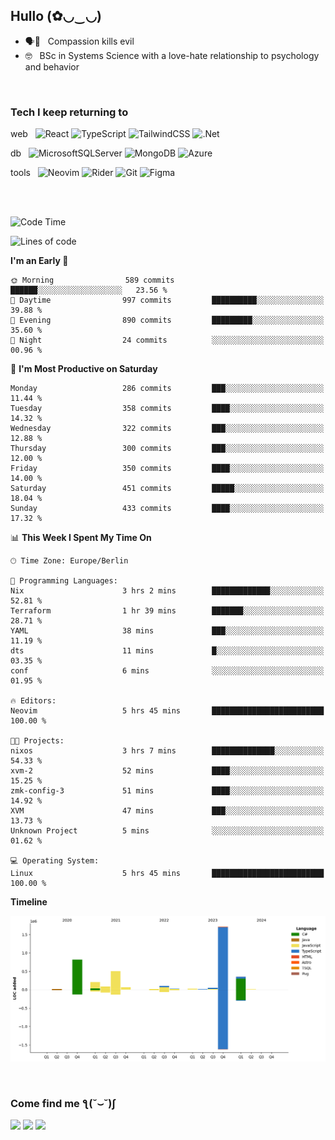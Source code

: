 <h2>Hullo (✿◡‿◡)</h2>

<ul>
  <li>🗣️💯 &nbsp; Compassion kills evil</li>
  <li>🤓 &nbsp; BSc in Systems Science with a love-hate relationship to psychology and behavior</li>
</ul>
<br/>

<h3>Tech I keep returning to</h3>

web &nbsp;
![React](https://img.shields.io/badge/react-%2320232a.svg?style=for-the-badge&logo=react&logoColor=%2361DAFB)
![TypeScript](https://img.shields.io/badge/typescript-%23007ACC.svg?style=for-the-badge&logo=typescript&logoColor=white)
![TailwindCSS](https://img.shields.io/badge/tailwindcss-%2338B2AC.svg?style=for-the-badge&logo=tailwind-css&logoColor=white)
![.Net](https://img.shields.io/badge/.NET-5C2D91?style=for-the-badge&logo=.net&logoColor=white)

db &nbsp;
  ![MicrosoftSQLServer](https://img.shields.io/badge/Microsoft%20SQL%20Server-CC2927?style=for-the-badge&logo=microsoft%20sql%20server&logoColor=white)
![MongoDB](https://img.shields.io/badge/MongoDB-%234ea94b.svg?style=for-the-badge&logo=mongodb&logoColor=white)
  ![Azure](https://img.shields.io/badge/azure-%230072C6.svg?style=for-the-badge&logo=microsoftazure&logoColor=white)
  
tools &nbsp;
![Neovim](https://img.shields.io/badge/Neovim-57A143?logo=neovim&logoColor=white&style=for-the-badge)
  ![Rider](https://img.shields.io/badge/Rider-000000.svg?style=for-the-badge&logo=Rider&logoColor=white&color=black&labelColor=crimson)
  	![Git](https://img.shields.io/badge/git-%23F05033.svg?style=for-the-badge&logo=git&logoColor=white)
![Figma](https://img.shields.io/badge/figma-%23F24E1E.svg?style=for-the-badge&logo=figma&logoColor=white)

<br/><br/>

<!--START_SECTION:waka-->
![Code Time](http://img.shields.io/badge/Code%20Time-1%2C229%20hrs%2026%20mins-blue)

![Lines of code](https://img.shields.io/badge/From%20Hello%20World%20I%27ve%20Written-3.9%20million%20lines%20of%20code-blue)

**I'm an Early 🐤** 

```text
🌞 Morning                589 commits         ██████░░░░░░░░░░░░░░░░░░░   23.56 % 
🌆 Daytime                997 commits         ██████████░░░░░░░░░░░░░░░   39.88 % 
🌃 Evening                890 commits         █████████░░░░░░░░░░░░░░░░   35.60 % 
🌙 Night                  24 commits          ░░░░░░░░░░░░░░░░░░░░░░░░░   00.96 % 
```
📅 **I'm Most Productive on Saturday** 

```text
Monday                   286 commits         ███░░░░░░░░░░░░░░░░░░░░░░   11.44 % 
Tuesday                  358 commits         ████░░░░░░░░░░░░░░░░░░░░░   14.32 % 
Wednesday                322 commits         ███░░░░░░░░░░░░░░░░░░░░░░   12.88 % 
Thursday                 300 commits         ███░░░░░░░░░░░░░░░░░░░░░░   12.00 % 
Friday                   350 commits         ████░░░░░░░░░░░░░░░░░░░░░   14.00 % 
Saturday                 451 commits         █████░░░░░░░░░░░░░░░░░░░░   18.04 % 
Sunday                   433 commits         ████░░░░░░░░░░░░░░░░░░░░░   17.32 % 
```


📊 **This Week I Spent My Time On** 

```text
🕑︎ Time Zone: Europe/Berlin

💬 Programming Languages: 
Nix                      3 hrs 2 mins        █████████████░░░░░░░░░░░░   52.81 % 
Terraform                1 hr 39 mins        ███████░░░░░░░░░░░░░░░░░░   28.71 % 
YAML                     38 mins             ███░░░░░░░░░░░░░░░░░░░░░░   11.19 % 
dts                      11 mins             █░░░░░░░░░░░░░░░░░░░░░░░░   03.35 % 
conf                     6 mins              ░░░░░░░░░░░░░░░░░░░░░░░░░   01.95 % 

🔥 Editors: 
Neovim                   5 hrs 45 mins       █████████████████████████   100.00 % 

🐱‍💻 Projects: 
nixos                    3 hrs 7 mins        ██████████████░░░░░░░░░░░   54.33 % 
xvm-2                    52 mins             ████░░░░░░░░░░░░░░░░░░░░░   15.25 % 
zmk-config-3             51 mins             ████░░░░░░░░░░░░░░░░░░░░░   14.92 % 
XVM                      47 mins             ███░░░░░░░░░░░░░░░░░░░░░░   13.73 % 
Unknown Project          5 mins              ░░░░░░░░░░░░░░░░░░░░░░░░░   01.62 % 

💻 Operating System: 
Linux                    5 hrs 45 mins       █████████████████████████   100.00 % 
```

**Timeline**

![Lines of Code chart](https://raw.githubusercontent.com/hedonicadapter/hedonicadapter/main/assets/bar_graph.png)


<!--END_SECTION:waka-->

<br/>
<h3>Come find me ƪ(˘⌣˘)ʃ </h3>

<a href="https://hedonicadapter.com/"><img src="https://img.shields.io/badge/-Portfolio-3423A6?style=flat-square&logo=Google-Chrome&logoColor=white"/></a>
<a href="www.linkedin.com/in/sam-herman"><img src="https://img.shields.io/badge/-Sam%20Herman-0077B5?style=flat-square&logo=Linkedin&logoColor=white"/></a>
<a href="mailto:mailservice.samherman@gamil.com"><img src="https://img.shields.io/badge/-mailservice.samherman@gamil.com-D14836?style=flat-square&logo=Gmail&logoColor=white"/></a>

<!--
**cdthomp1/cdthomp1** is a ✨ _special_ ✨ repository because its `README.md` (this file) appears on your GitHub profile.


----
Credit: [cdthomp1](https://github.com/cdthomp1)

Last Edited on: 19/11/2020
